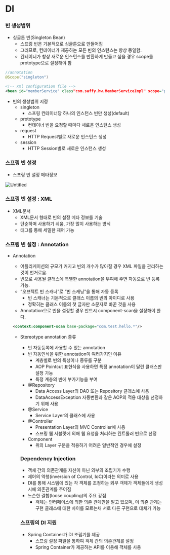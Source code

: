 # DI

### 빈 생성범위

- 싱글톤 빈(Singleton Bean)
    - 스프링 빈은 기본적으로 싱글톤으로 만들어짐
    - 그러므로, 컨테이너가 제공하는 모든 빈의 인스턴스는 항상 동일함.
    - 컨테이너가 항상 새로운 인스턴스를 반환하게 만들고 싶을 경우 scope를 prototype으로 설정해야 함

```java
//annotation
@Scope("singleton")
```

```xml
<!-- xml configuration file -->
<bean id="memberService" class"com.saffy.hw.MemberServiceImpl" scope="prototype"/>
```

- 빈의 생성범위 지정
    - singleton
        - 스프링 컨테이너당 하나의 인스턴스 빈만 생성(default)
    - prototype
        - 컨테이너 빈을 요청할 때마다 새로운 인스턴스 생성
    - request
        - HTTP Request별로 새로운 인스턴스 생성
    - session
        - HTTP Session별로 새로운 인스턴스 생성

### 스프링 빈 설정

- 스프링 빈 설정 메타정보

![Untitled](https://user-images.githubusercontent.com/77624879/166152333-f7de8931-546b-4d86-a754-acfdddeb3870.png)

### 스프링 빈 설정 : XML

- XML문서
    - XML문서 형태로 빈의 설정 메타 정보를 기술
    - 단순하며 사용하기 쉬움, 가장 많이 사용하는 방식
    - <bean> 태그를 통해 세밀한 제어 가능

### 스프링 빈 설정 : Annotation

- Annotation
    - 어플리케이션의 규모가 커지고 빈의 개수가 많아질 경우 XML 파일을 관리하는 것이 번거로움.
    - 빈으로 사용될 클래스에 특별한 annotation을 부여해 주면 자동으로 빈 등록 가능.
    - “오브젝트 빈 스캐너”로 “빈 스캐닝”을 통해 자동 등록
        - 빈 스캐너는 기본적으로 클래스 이름의 빈의 아이디로 사용
        - 정확히는 클래스 이름의 첫 글자만 소문자로 바꾼 것을 사용
    - Annotation으로 빈을 설정할 경우 반드시 component-scan을 설정해야 한다.
    
    ```xml
    <context:component-scan base-package="com.test.hello.*"/>
    ```
    
    - Stereotype annotation 종류
        - 빈 자동등록에 사용할 수 있는 annotation
        - 빈 자동인식을 위한 annotation이 여러가지인 이유
            - 계층별로 빈의 특성이나 종류를 구분
            - AOP Pointcut 표현식을 사용하면 특정 annotation이 달린 클래스만 설정 가능
            - 특정 계층의 빈에 부가기능을 부여
        - @Repository
            - Data Access Layer의 DAO 또는 Repository 클래스에 사용
            - DataAccessException 자동변환과 같은 AOP의 적용 대상을 선정하기 위해 사용
        - @Service
            - Service Layer의 클래스에 사용
        - @Controller
            - Presentation Layer의 MVC Controller에 사용
            - 스프링 웹 서블릿에 의해 웹 요청을 처리하는 컨트롤러 빈으로 선정
        - Component
            - 위의 Layer 구분을 적용하기 어려운 일반적인 경우에 설정
            
        
        ### Dependency Injection
        
        - 객체 간의 의존관게를 자신이 아닌 외부의 조립기가 수행
        - 제어의 역행(inversion of Control, IoC)이라는 의미로 사용
        - DI를 통해 시스템에 있는 각 객체를 조정하는 외부 객체가 객체들에게 생성시에 의존관계를 주어짐
        - 느슨한 결합(loose coupling)의 주요 강점
            - 객체는 인터페이스에 의한 의존 관계만을 알고 있으며, 이 의존 관계는 구현 클래스에 대한 차이를 모르는채 서로 다른 구현으로 대체가 가능
        
        ### 스프링의 DI 지원
        
        - Spring Container가 DI 조립기를 제공
            - 스프링 설정 파일을 통하여 객체 간의 의존관계를 설정
            - Spring Container가 제공하는 API를 이용해 객체를 사용
